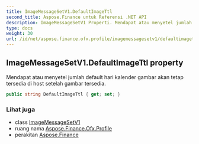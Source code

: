 ```yaml
---
title: ImageMessageSetV1.DefaultImageTtl
second_title: Aspose.Finance untuk Referensi .NET API
description: ImageMessageSetV1 Properti. Mendapat atau menyetel jumlah default hari kalender gambar akan tetap tersedia di host setelah gambar tersedia.
type: docs
weight: 30
url: /id/net/aspose.finance.ofx.profile/imagemessagesetv1/defaultimagettl/
---
```

## ImageMessageSetV1.DefaultImageTtl property

Mendapat atau menyetel jumlah default hari kalender gambar akan tetap tersedia di host setelah gambar tersedia.

```csharp
public string DefaultImageTtl { get; set; }
```

### Lihat juga

* class [ImageMessageSetV1](../)
* ruang nama [Aspose.Finance.Ofx.Profile](../../imagemessagesetv1/)
* perakitan [Aspose.Finance](../../../)


